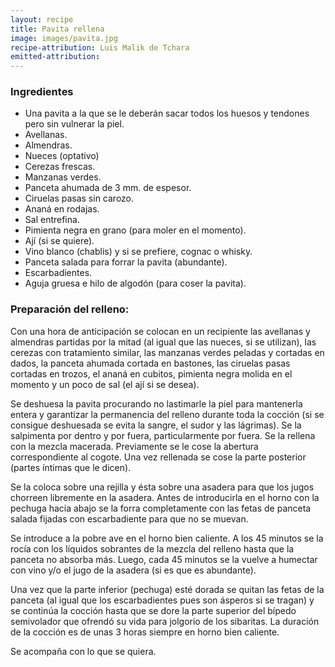 ```yaml
---
layout: recipe
title: Pavita rellena
image: images/pavita.jpg
recipe-attribution: Luis Malik de Tchara
emitted-attribution:
---
```


### Ingredientes

* Una pavita a la que se le deberán sacar todos los huesos y tendones pero sin vulnerar la piel.
* Avellanas.
* Almendras.
* Nueces (optativo)
* Cerezas frescas.
* Manzanas verdes.
* Panceta ahumada de  3 mm. de espesor.
* Ciruelas pasas sin carozo.
* Ananá en rodajas.
* Sal entrefina.
* Pimienta negra en grano (para moler en el momento).
* Ají (si se quiere).
* Vino blanco (chablis) y si se prefiere, cognac o whisky.
* Panceta salada para forrar la pavita (abundante).
* Escarbadientes.
* Aguja gruesa e hilo de algodón (para coser la pavita).

### Preparación del relleno:

Con una hora de anticipación se colocan en un recipiente las avellanas y almendras partidas por la mitad (al igual que las nueces, si se utilizan), las cerezas con tratamiento similar, las manzanas verdes peladas y cortadas en dados, la panceta ahumada cortada en bastones, las ciruelas pasas cortadas en trozos, el ananá en cubitos, pimienta negra molida en el momento y un poco de sal (el ají si se desea).

Se deshuesa la pavita procurando no lastimarle la piel para mantenerla entera y garantizar la permanencia del relleno durante toda la cocción (si se consigue deshuesada se evita la sangre, el sudor y las lágrimas).  Se la salpimenta por dentro y por fuera, particularmente por fuera. Se la rellena con la mezcla macerada. Previamente se le cose la abertura correspondiente al cogote. Una vez rellenada se cose la parte posterior (partes íntimas que le dicen).

Se la coloca sobre una rejilla y ésta sobre una asadera para que los jugos chorreen libremente en la asadera. Antes de introducirla en el horno con la pechuga hacia abajo se la forra completamente con las fetas de panceta salada fijadas con escarbadiente para que no se muevan.

Se introduce a la pobre ave en el horno bien caliente. A los 45 minutos se la rocía con los líquidos sobrantes de la mezcla del relleno hasta que la panceta no absorba más. Luego, cada 45 minutos se la vuelve a humectar con vino y/o el jugo de la asadera (si es que es abundante).

Una vez que la parte inferior (pechuga) esté dorada se quitan las fetas de la panceta (al igual que los escarbadientes pues son ásperos si se tragan) y se continúa la cocción hasta que se dore la parte superior del bípedo semivolador que ofrendó su vida para jolgorio de los sibaritas. La duración de la cocción es de unas 3 horas siempre en horno bien caliente.

Se acompaña con lo que se quiera.
